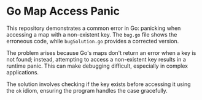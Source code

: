# Go Map Access Panic

This repository demonstrates a common error in Go: panicking when accessing a map with a non-existent key.  The `bug.go` file shows the erroneous code, while `bugSolution.go` provides a corrected version.

The problem arises because Go's maps don't return an error when a key is not found; instead, attempting to access a non-existent key results in a runtime panic.  This can make debugging difficult, especially in complex applications.

The solution involves checking if the key exists before accessing it using the `ok` idiom, ensuring the program handles the case gracefully.
